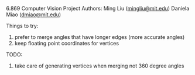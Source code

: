6.869 Computer Vision Project 
Authors:
Ming Liu (mingliu@mit.edu)
Daniela Miao (dmiao@mit.edu)

Things to try:
1) prefer to merge angles that have longer edges (more accurate angles)
2) keep floating point coordinates for vertices

TODO: 
1) take care of generating vertices when merging not 360 degree angles
